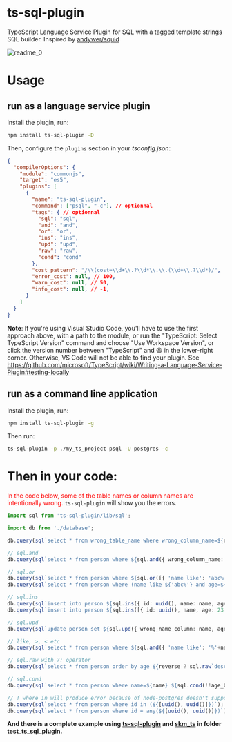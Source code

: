 # ts-sql-plugin
TypeScript Language Service Plugin for SQL with a tagged template strings SQL builder. Inspired by [andywer/squid](https://github.com/andywer/squid)

![readme_0](./readme_0.gif)

# Usage

## run as a language service plugin

Install the plugin, run:

```sh
npm install ts-sql-plugin -D
```

Then, configure the `plugins` section in your *tsconfig.json*:

```json
{
  "compilerOptions": {
    "module": "commonjs",
    "target": "es5",
    "plugins": [
      {
        "name": "ts-sql-plugin",
        "command": ["psql", "-c"], // optionnal
        "tags": { // optionnal
          "sql": "sql",
          "and": "and",
          "or": "or",
          "ins": "ins",
          "upd": "upd",
          "raw": "raw",
          "cond": "cond"
        },
        "cost_pattern": "/\\(cost=\\d+\\.?\\d*\\.\\.(\\d+\\.?\\d*)/",
        "error_cost": null, // 100,
        "warn_cost": null, // 50,
        "info_cost": null, // -1,
      }
    ]
  }
}
```

**Note**: If you're using Visual Studio Code, you'll have to use the first approach above, with a
path to the module, or run the "TypeScript: Select TypeScript Version" command and choose "Use
Workspace Version", or click the version number between "TypeScript" and 😃 in the lower-right
corner. Otherwise, VS Code will not be able to find your plugin. See https://github.com/microsoft/TypeScript/wiki/Writing-a-Language-Service-Plugin#testing-locally

## run as a command line application

Install the plugin, run:

```sh
npm install ts-sql-plugin -g
```

Then run:

```sh
ts-sql-plugin -p ./my_ts_project psql -U postgres -c
```

# Then in your code:

<span style="color:red;">In the code below, some of the table names or column names are intentionally wrong.</span> `ts-sql-plugin` will show you the errors.

```ts
import sql from 'ts-sql-plugin/lib/sql';

import db from './database';

db.query(sql`select * from wrong_table_name where wrong_column_name=${name}`);

// sql.and
db.query(sql`select * from person where ${sql.and({ wrong_column_name: value, name: name })}`);

// sql.or
db.query(sql`select * from person where ${sql.or([{ 'name like': 'abc%', age: 23 }, { 'age >': 23 }])}`);
db.query(sql`select * from person where (name like ${'abc%'} and age=${23}) or age > ${23}`);

// sql.ins
db.query(sql`insert into person ${sql.ins({ id: uuid(), name: name, ageeee: wrong_column_name_value })}`);
db.query(sql`insert into person ${sql.ins([{ id: uuid(), name, age: 23 }, {id, name:'ppp', age:30}])}`);

// sql.upd
db.query(sql`update person set ${sql.upd({ wrong_name_column: name, age: 23 })} where id=${id}`);

// like, >, < etc
db.query(sql`select * from person where ${sql.and({ 'name like': '%'+name_like+'%', 'ageee >': age_bigger_than })}`);

// sql.raw with ?: operator
db.query(sql`select * from person order by age ${reverse ? sql.raw`desc` : sql.raw`asc`}`);

// sql.cond
db.query(sql`select * from person where name=${name} ${sql.cond(!!age_bigger_than)` and ageeee > ${age_bigger_than}`}`);

// ! where in will produce error because of node-postgres doesn't support it. use where column=any()
db.query(sql`select * from person where id in (${[uuid(), uuid()]})`);
db.query(sql`select * from person where id = any(${[uuid(), uuid()]})`);
```

**And there is a complete example using [ts-sql-plugin](https://github.com/xialvjun/ts-sql-plugin) and [skm_ts](https://github.com/xialvjun/skm_ts) in folder test_ts_sql_plugin.**
